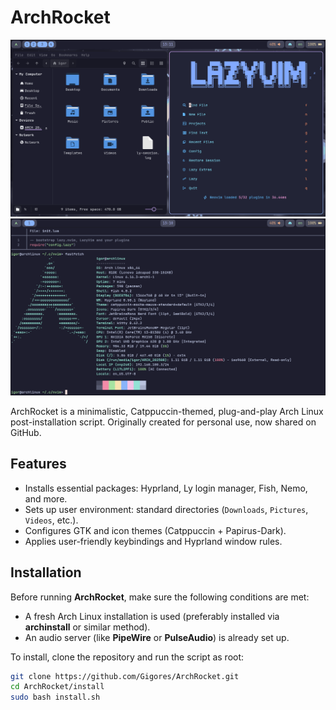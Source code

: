# ArchRocket

![Nemo file manager and LazyVim](Screenshots/1.png)
![Fish shell](Screenshots/2.png)

ArchRocket is a minimalistic, Catppuccin-themed, plug-and-play Arch Linux post-installation script.
Originally created for personal use, now shared on GitHub.

## Features

- Installs essential packages: Hyprland, Ly login manager, Fish, Nemo, and more.
- Sets up user environment: standard directories (`Downloads`, `Pictures`, `Videos`, etc.).
- Configures GTK and icon themes (Catppuccin + Papirus-Dark).
- Applies user-friendly keybindings and Hyprland window rules.

## Installation

Before running **ArchRocket**, make sure the following conditions are met:

- A fresh Arch Linux installation is used (preferably installed via **archinstall** or similar method).
- An audio server (like **PipeWire** or **PulseAudio**) is already set up.

To install, clone the repository and run the script as root:

```bash
git clone https://github.com/Gigores/ArchRocket.git
cd ArchRocket/install
sudo bash install.sh
```
